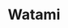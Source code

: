 ---
layout: place
title: Watami
permalink: /maine/brunswick/watami.html
stateAbbr: ME
stateName: Maine
cityName: Brunswick
seo:
  type: restaurant
  links: https://watamiinmaine.com/
place_id: ChIJGaWo_VGHrUwRioh5AaI9r0k
photos:
  - name: >-
      places/ChIJGaWo_VGHrUwRioh5AaI9r0k/photos/AeeoHcIVfn23ooDi6ZuD9AZWjM6qFdQp5cvMu9m795mWz8TFbZbngR3S5Xtxdzqr-kcxA8TEh8Fcbbg7NqfnQQkZGSBGBdhedYI0WbvMW3lcspmh0UfefGhcdCHAEL1tOtG1KZUKVbRT4yKRfMUTjpjQGPGzweHsHy0ErCaisZCg1LGFVEKEDB6YbrQ4v7_HONahhG0bOMB8N4giBauR5wtLEq759unYIF7evVEkVMpEIh7T10I50tHfQ71gO1oMuDCT-82IQdCMjij4U39CFaXt6QqIHINUI5coiDwTZ8eDhhdlgA
    widthPx: 4032
    heightPx: 3024
    authorAttributions:
      - displayName: Watami
        uri: https://maps.google.com/maps/contrib/111084116296634723246
        photoUri: >-
          https://lh3.googleusercontent.com/a-/ALV-UjXHxz94tF0z5S0OW5WG59j6iibxjPC_LK1IwgWgH_e9_Gwq9wM=s100-p-k-no-mo
    flagContentUri: >-
      https://www.google.com/local/imagery/report/?cb_client=maps_api_places.places_api&image_key=!1e10!2sAF1QipNyDBMcYNtU3rAAXNrPCeUUcKAF_dURUrsiTZEb&hl=en-US
    googleMapsUri: >-
      https://www.google.com/maps/place//data=!3m4!1e2!3m2!1sAF1QipNyDBMcYNtU3rAAXNrPCeUUcKAF_dURUrsiTZEb!2e10!4m2!3m1!1s0x4cad8751fda8a519:0x49af3da20179888a
  - name: >-
      places/ChIJGaWo_VGHrUwRioh5AaI9r0k/photos/AeeoHcJxD7XLjq41ts7ccb3tD0lPNktbU5ZEY8rm5pJSNhA1kBTbtFidSiNp3MCUKeo766g1y7Kc6p3Z1w-eS-wWa_niDZpxWpxP5YzWYwMBzuF2erTtA9Qk1YJKcBslEpSGX-U38SZ8nA3qK1bENY-AJpsKyD1IrUVaMhUjutvbflLc7rP0ls7pb_eYEoI90tNwVpuiQJ_2rWsstPwhCq680j3TmSPWny13vWwv-J5Zdh0auETED-ZMsBAmMmYU5epymR_MnnvUXrx7PqTiy5mjk7bVE65yDKIMCWh6tplqfQl29w
    widthPx: 4032
    heightPx: 2268
    authorAttributions:
      - displayName: Watami
        uri: https://maps.google.com/maps/contrib/111084116296634723246
        photoUri: >-
          https://lh3.googleusercontent.com/a-/ALV-UjXHxz94tF0z5S0OW5WG59j6iibxjPC_LK1IwgWgH_e9_Gwq9wM=s100-p-k-no-mo
    flagContentUri: >-
      https://www.google.com/local/imagery/report/?cb_client=maps_api_places.places_api&image_key=!1e10!2sAF1QipMUlN1PrctDzfGAczTx-biGWoCmaGh93B1MW4jM&hl=en-US
    googleMapsUri: >-
      https://www.google.com/maps/place//data=!3m4!1e2!3m2!1sAF1QipMUlN1PrctDzfGAczTx-biGWoCmaGh93B1MW4jM!2e10!4m2!3m1!1s0x4cad8751fda8a519:0x49af3da20179888a
  - name: >-
      places/ChIJGaWo_VGHrUwRioh5AaI9r0k/photos/AeeoHcKAJJgAeKYHt-U3wxVRk1cglxwtnLviPOPgniDoEFsOwhknu7ee1nfz6_adJPsqQBPGHOkAA_CpCbv-E8y7mKCDcP1-CtfSW7S3aaJzTWUBsPfu57pk5JeZ7al7VLS2WuFyY5zkK4np6sfUY1KIVI7ZO3B1Erc3RoEIXktqXsuu5VcNarcsPk6n17FLeViNDLzenET9_LN4dNUapMyvBeB6NYB9vsKeXhb85bSM9prwTRh7uWMsaQt0QM-5qGLKd9InSqBIq9qe_2g5NrM_ecV8tVeWdq6J32-vZ4pchIcSv-pdWQ09ICT79vrWLWh6wtUAk7sDGl5zsmhJRbF7oS1_nUX6el2pYQW2nlh3U44XguKDLRYmYRyz_gcm4Mamp9J3wD_MeW7zdV1TpgG9tuEPX-mervIV2h4Kn03nI_A
    widthPx: 1952
    heightPx: 2603
    authorAttributions:
      - displayName: Kaleb Boucher
        uri: https://maps.google.com/maps/contrib/102728255114631095013
        photoUri: >-
          https://lh3.googleusercontent.com/a-/ALV-UjUwywn-HO6rHz7EI-Y3eyQeq77ICUc3HSlCf5xTu7ED88Np9S5J=s100-p-k-no-mo
    flagContentUri: >-
      https://www.google.com/local/imagery/report/?cb_client=maps_api_places.places_api&image_key=!1e10!2sCIHM0ogKEICAgIC_-v3XOw&hl=en-US
    googleMapsUri: >-
      https://www.google.com/maps/place//data=!3m4!1e2!3m2!1sCIHM0ogKEICAgIC_-v3XOw!2e10!4m2!3m1!1s0x4cad8751fda8a519:0x49af3da20179888a
  - name: >-
      places/ChIJGaWo_VGHrUwRioh5AaI9r0k/photos/AeeoHcKSNz_jK3yDi9QuO928RfCRyp22dDy-D3YwA3SZKHu1zb_dJVGM0AKSW4k-QOl6aIi_wByB0xMUirDaxxa5NEq9sehQB8Hrvboy-rvOiH-prdDZPj0Pg6_8z7dfggGruYvTvGn7d9mL01-IUMgDI-Avp625_ZuUyNNM2GAyWDqG9czUN1ZVf_deFTI9A6coP4zUqNUJQIkKJcuasvzv5s8HgtFEeB38i39xwHzk_nhf7ZJy793EcQ5RcF9-RtmjvOHefNZurUwQJZA3DXlaSrToYN7Sj_nyMUlqqFpweZBQE511wqsme2c125bjsC4y6hASqOj8JphysbRV4qxbVgIa0ExH9qikC68b_R5OWfODTeXtRwYd1zplQIb0bgfYigFlnRjc2IMMOW3tnI6f3nJwyJ6IEtFpqFU_ql7LAt4
    widthPx: 4032
    heightPx: 3024
    authorAttributions:
      - displayName: PrettyComfy
        uri: https://maps.google.com/maps/contrib/100187473728724157676
        photoUri: >-
          https://lh3.googleusercontent.com/a-/ALV-UjVKxvreZYBospjhm_3i827GUsOUQ8GyvMkPqw6vUwIqTut76FI=s100-p-k-no-mo
    flagContentUri: >-
      https://www.google.com/local/imagery/report/?cb_client=maps_api_places.places_api&image_key=!1e10!2sCIHM0ogKEICAgIDz8ufDfA&hl=en-US
    googleMapsUri: >-
      https://www.google.com/maps/place//data=!3m4!1e2!3m2!1sCIHM0ogKEICAgIDz8ufDfA!2e10!4m2!3m1!1s0x4cad8751fda8a519:0x49af3da20179888a
  - name: >-
      places/ChIJGaWo_VGHrUwRioh5AaI9r0k/photos/AeeoHcLoItK99FMGzDBPn7CkGKdRWWLbjUDZ9K9e43qOUMGxfJ8o5SnY_023FLUP_dou7VI6UNNe32_1lcrvrbpAx9Hl0JyvMwc0Cd07AMK_8GPeuDyjFpzIIKkVIZdEbG-hnK5pNJVmBZSWzFzw8-MMyjmenkECvtfhg2eJ9NWpqEandLUBoaMyMBcVXQ1HcJPFq2kOrF912LqzLfEXPadL3o8bIzs9XqpvJZJFrwb8Ir4wdQGwzP3AI2uCGQUKYjrbl_lD3z-xELmb_iKKLiQ0KjF5rBWtWaGf_rossmkQ9XreHrtNDTcKZkJmAjQfcZ6BHnf3MQGgWfSNtPJbzA-LMaFOQ8dvV4K4F2TrF_zlsxX2M1FKeCBQVEUvSO4Da22Sm3YQoGB2J5uV_Jj0_6xWtVJp5a4IbbKDyOAlsBSGzJ8EOLI
    widthPx: 4032
    heightPx: 3024
    authorAttributions:
      - displayName: PrettyComfy
        uri: https://maps.google.com/maps/contrib/100187473728724157676
        photoUri: >-
          https://lh3.googleusercontent.com/a-/ALV-UjVKxvreZYBospjhm_3i827GUsOUQ8GyvMkPqw6vUwIqTut76FI=s100-p-k-no-mo
    flagContentUri: >-
      https://www.google.com/local/imagery/report/?cb_client=maps_api_places.places_api&image_key=!1e10!2sCIHM0ogKEICAgIDz8ufj8QE&hl=en-US
    googleMapsUri: >-
      https://www.google.com/maps/place//data=!3m4!1e2!3m2!1sCIHM0ogKEICAgIDz8ufj8QE!2e10!4m2!3m1!1s0x4cad8751fda8a519:0x49af3da20179888a
  - name: >-
      places/ChIJGaWo_VGHrUwRioh5AaI9r0k/photos/AeeoHcKvPzgfANle9jrAL5olmpHZ8KeSfkQZooAz5Q2FifDBoBi5wzVvKhlx1E7J1XGuKkaX-QzTImGFm2BTt0H3h3ksoFnq_tP1q_mir2anbVlpTGkun-usU9QuvLRFM3-YpyVEk_a5GGMUDpfS0zqlpMKJvcHxU7Dj26DcqxI67Qv1pnAmIgVimlQriVyFbqUdYfWeLU_yVBFtqwojva4z9oGqXRjMr0pYEKNyPdVeq9uuakvPbJlDZefBfW-jcqwweAEx5Yg00Rg1R2UXS6dN4_duL1-VQBQvRpxBLxXyRRT6gOXl9EB5DN_koirRXFEsH4hYbcbcRA2YVdzkmwisr-PUdB271hNUd5Iy-R6WCAnfagFFqL6gAHVX1pe4mwJ_BaAEJuZ_t_tn0zCcWVzVvddPR3Uh3TeMHFXHMZt3jh_ddg
    widthPx: 3024
    heightPx: 4032
    authorAttributions:
      - displayName: Moses Baik
        uri: https://maps.google.com/maps/contrib/107928871382391547537
        photoUri: >-
          https://lh3.googleusercontent.com/a-/ALV-UjVJmeRntLAmQ9z4jyVBJp83pH_J_XH-0lJolw58IlQRr7mLUYkpiQ=s100-p-k-no-mo
    flagContentUri: >-
      https://www.google.com/local/imagery/report/?cb_client=maps_api_places.places_api&image_key=!1e10!2sCIHM0ogKEICAgICZjtG6Ug&hl=en-US
    googleMapsUri: >-
      https://www.google.com/maps/place//data=!3m4!1e2!3m2!1sCIHM0ogKEICAgICZjtG6Ug!2e10!4m2!3m1!1s0x4cad8751fda8a519:0x49af3da20179888a
  - name: >-
      places/ChIJGaWo_VGHrUwRioh5AaI9r0k/photos/AeeoHcIqUNCGuD_EBLi0QLh76fS7E-zdU8CfDJoQ_chm_9gbDdA0GApMLB9nz_qx0Pom5xiN2z6L5BnpSIN674bmLYoxwDaejYu_uqzlK5u4SCBcWwLIIJMFHMx_3y1gQDp1EttqZdylPy7q68VsoL4vlnyPsZeas5vamv5ulv4QLu5u9nKqPg92PWjyhvgijiTUy23U993XehxQMYq4esI4jWknuWmYlvnOHNTDrOH0gU5DTUsMlOf_DmImoEz7MR93Q4-epwr_y6ypfAQHLuE-j_idWYZ2fqDwDk2dU0p9t-kl5ajtEKkao_gEhAKopqj6Ddis6bPcoF6TI21i29nOKMPkuXzJcE-ts-oZyqT6dQf5baDolRRMUOxQGIXvBL1ZswPjiKk4Xoyqq342Os8bmDFxLotrl3MpAGot5xVqx8Qe0Q
    widthPx: 1179
    heightPx: 882
    authorAttributions:
      - displayName: PrettyComfy
        uri: https://maps.google.com/maps/contrib/100187473728724157676
        photoUri: >-
          https://lh3.googleusercontent.com/a-/ALV-UjVKxvreZYBospjhm_3i827GUsOUQ8GyvMkPqw6vUwIqTut76FI=s100-p-k-no-mo
    flagContentUri: >-
      https://www.google.com/local/imagery/report/?cb_client=maps_api_places.places_api&image_key=!1e10!2sCIHM0ogKEICAgICbuYKvVw&hl=en-US
    googleMapsUri: >-
      https://www.google.com/maps/place//data=!3m4!1e2!3m2!1sCIHM0ogKEICAgICbuYKvVw!2e10!4m2!3m1!1s0x4cad8751fda8a519:0x49af3da20179888a
  - name: >-
      places/ChIJGaWo_VGHrUwRioh5AaI9r0k/photos/AeeoHcJ1a9PGW0-m97WXcO9Hf4RaYZb6WsC81f_TaH5xfKneWQBz4TwnNHBBC7dSJXVHnRiqWPrEKf1LxjhW-4Fr__5zWoGZm5_GbEZw8ZJGJPiGNGvFiBeKHv0IRNVtpko109Rbhbz-860GjtZkxm05KGk0Dtata2CVMGg0YL_rKP9QDtCVgjAcZp1CyAMFoiq3eQSjFgMp6qn1VRn_0zjoYwKyNMDQbRc5YEJDo8MG7fAO_p-CUL5nskfbEYNviON5k2OyMfFU8__gJty9xsRlnHBTkUZLVvnBY6YopjmvMeQQjt9dEdydusZYNtyEH-mH54wdQ4eErtqPR7qO1LpeR1uNt8tyjjRCmmNrwsKClVmNrDrOGhkjfXM_NEyEBi09KkbX-AhLIdA_4lTTrwWN1CWuWyNtODsEoZ0jDS4Fw97oVC_0
    widthPx: 3024
    heightPx: 4032
    authorAttributions:
      - displayName: Moses Baik
        uri: https://maps.google.com/maps/contrib/107928871382391547537
        photoUri: >-
          https://lh3.googleusercontent.com/a-/ALV-UjVJmeRntLAmQ9z4jyVBJp83pH_J_XH-0lJolw58IlQRr7mLUYkpiQ=s100-p-k-no-mo
    flagContentUri: >-
      https://www.google.com/local/imagery/report/?cb_client=maps_api_places.places_api&image_key=!1e10!2sCIHM0ogKEICAgICZjtG63AE&hl=en-US
    googleMapsUri: >-
      https://www.google.com/maps/place//data=!3m4!1e2!3m2!1sCIHM0ogKEICAgICZjtG63AE!2e10!4m2!3m1!1s0x4cad8751fda8a519:0x49af3da20179888a
  - name: >-
      places/ChIJGaWo_VGHrUwRioh5AaI9r0k/photos/AeeoHcJJ1rBamhN8vt8N-3Izjxpl7aJa3sFHV_ICYqXDdUdjJcOEaO3KBS979YiJiJxwrYkt07PV7Jdp9Pm61Eaj1sgEfOSNow9JX6FgECoosGj6mtiIBhYLA-OjizUShrNgeiEPsQgPnyhPqip6jomkAjJR9Y__tgEEZbPKuUwV0Q1Hs4JSUcQfwSn0wrqgawBuxOnhzFSjkSqveauAwIAOEYxOKTILrp9rhOSXKVFLE-9eYP4wOkp9fQRaAWaXZhRv6dE3r2RgzyonYYISK8Vw8gIczu0DmxmcyOgZ2hu0aTk_J5vi_4aHABiKnht53Clo2EWALwJo1_7WyPTJSp9L4FXeixjf7nlNHsDjN-A2uTxiT7dO2ZnL9iri8JNYJnuIlvajNAoLKSyFij1rm4s6EamLuYga-rF6V7l1MEvOjddMtg
    widthPx: 3024
    heightPx: 4032
    authorAttributions:
      - displayName: Logan Cobb
        uri: https://maps.google.com/maps/contrib/111304816634475184689
        photoUri: >-
          https://lh3.googleusercontent.com/a-/ALV-UjU7yPVMbptWcXhQCOfurVk3Pv_S0i3R_Xj4HstATWEGpFOcttGl=s100-p-k-no-mo
    flagContentUri: >-
      https://www.google.com/local/imagery/report/?cb_client=maps_api_places.places_api&image_key=!1e10!2sCIHM0ogKEICAgIDZgsTWUQ&hl=en-US
    googleMapsUri: >-
      https://www.google.com/maps/place//data=!3m4!1e2!3m2!1sCIHM0ogKEICAgIDZgsTWUQ!2e10!4m2!3m1!1s0x4cad8751fda8a519:0x49af3da20179888a
  - name: >-
      places/ChIJGaWo_VGHrUwRioh5AaI9r0k/photos/AeeoHcKXjBpN9-IiI-0Tl0b6xvU-_gjKzdSxIzMt6JnrKa8QIOLc7Wg1ZpJODlZvkfQHRK53iR_Cxh_hIfaOpd5eOm30EskB21Kk3Gt3y92jmBjm1rjTAfpE9ensyE2j39oQg1ypdYT2UEVuCM4P8XSvNJF7Dlhlmu2R0ipahFkeZ92zuGwCffsMlxQv5AiGNzk4ZuAd1MLI77hMNELqG4VX3LVZR4m8DNe-6M4gyrv8Ad93H5gMXM0iK8Lhm3944iUzewuMOnZIW7n3G4SQ78dPJJOEo00Yq4bLlnBulAjBqqGrjWyjvmcPiK1l0p_5ds1dTKMp3y6ZHNYsZBptRma0OKBemeDg8Op1w3H0pnEXbwS_vv984tJ2efFjexnezFY6Yf_jVxG_dyrHQcdS3njTrRWrq0t3piTAh8PVO_Wh6xq7MF3B
    widthPx: 3024
    heightPx: 4032
    authorAttributions:
      - displayName: Dale Harrington
        uri: https://maps.google.com/maps/contrib/101105496542726282980
        photoUri: >-
          https://lh3.googleusercontent.com/a-/ALV-UjXM3GG355tNKaJxL5fhsKHuXVkKuQON6K7upjdgJhCtLx2vax7J=s100-p-k-no-mo
    flagContentUri: >-
      https://www.google.com/local/imagery/report/?cb_client=maps_api_places.places_api&image_key=!1e10!2sCIHM0ogKEICAgIC1pfH08QE&hl=en-US
    googleMapsUri: >-
      https://www.google.com/maps/place//data=!3m4!1e2!3m2!1sCIHM0ogKEICAgIC1pfH08QE!2e10!4m2!3m1!1s0x4cad8751fda8a519:0x49af3da20179888a
address: 115 Maine St, Brunswick, ME 04011, USA
street: 115 Maine St
city: Brunswick
state: ME
zip: '04011'
country: USA
neighborhood: Brunswick
latitude: '43.915898'
longitude: '-69.965070'
accessibility_options:
  wheelchairAccessibleParking: true
  wheelchairAccessibleRestroom: true
business_status: OPERATIONAL
name: Watami
google_maps_links:
  directionsUri: >-
    https://www.google.com/maps/dir//''/data=!4m7!4m6!1m1!4e2!1m2!1m1!1s0x4cad8751fda8a519:0x49af3da20179888a!3e0
  placeUri: https://maps.google.com/?cid=5309530251711842442
  writeAReviewUri: >-
    https://www.google.com/maps/place//data=!4m3!3m2!1s0x4cad8751fda8a519:0x49af3da20179888a!12e1
  reviewsUri: >-
    https://www.google.com/maps/place//data=!4m4!3m3!1s0x4cad8751fda8a519:0x49af3da20179888a!9m1!1b1
  photosUri: >-
    https://www.google.com/maps/place//data=!4m3!3m2!1s0x4cad8751fda8a519:0x49af3da20179888a!10e5
primary_type: Sushi Restaurant
opening_hours:
  regular: null
  current: null
secondary_opening_hours:
  regular:
    weekdayDescriptions: null
    type: null
  current:
    weekdayDescriptions: null
    type: null
phone: (207) 888-4088
price_level: PRICE_LEVEL_MODERATE
price_range: $20 &ndash; $30
rating: '4.6'
rating_count: 0
website: https://watamiinmaine.com/
description: >-
  Discover Watami in Brunswick, ME$$$Watami in Brunswick, ME, stands out as a
  premier sushi restaurant, delighting visitors with its fresh Japanese dishes
  and welcoming atmosphere. This spot offers a variety of flavorful options like
  expertly prepared sushi rolls and hearty ramen, making it a go-to choice for
  those seeking top-rated Japanese places in the area. The restaurant boasts
  accessibility features such as wheelchair-friendly parking and restrooms,
  along with outdoor seating for a relaxed dining experience. Patrons appreciate
  the cozy, clean setting and moderate pricing, which enhance its appeal for
  casual meals or group outings. Whether you're exploring sushi restaurants near
  you or looking for a reliable spot for authentic flavors, Watami delivers a
  satisfying blend of quality and convenience.
generative_summary: >-
  Discover Watami in Brunswick, ME$$$Watami in Brunswick, ME, stands out as a
  premier sushi restaurant, delighting visitors with its fresh Japanese dishes
  and welcoming atmosphere. This spot offers a variety of flavorful options like
  expertly prepared sushi rolls and hearty ramen, making it a go-to choice for
  those seeking top-rated Japanese places in the area. The restaurant boasts
  accessibility features such as wheelchair-friendly parking and restrooms,
  along with outdoor seating for a relaxed dining experience. Patrons appreciate
  the cozy, clean setting and moderate pricing, which enhance its appeal for
  casual meals or group outings. Whether you're exploring sushi restaurants near
  you or looking for a reliable spot for authentic flavors, Watami delivers a
  satisfying blend of quality and convenience.
generative_disclosure: Summarized by AI using the Grok-3-Mini model.
reviews:
  - name: >-
      places/ChIJGaWo_VGHrUwRioh5AaI9r0k/reviews/ChdDSUhNMG9nS0VJQ0FnSURmX3F2Nnh3RRAB
    relativePublishTimeDescription: 3 months ago
    rating: 5
    text:
      text: |-
        Delicious sushi and ramen!
        Staff were friendly and service was quick.
        Average prices for the food, and the quality was awesome!
        Definitely will return.
      languageCode: en
    originalText:
      text: |-
        Delicious sushi and ramen!
        Staff were friendly and service was quick.
        Average prices for the food, and the quality was awesome!
        Definitely will return.
      languageCode: en
    authorAttribution:
      displayName: Rob Ripley
      uri: https://www.google.com/maps/contrib/112622582759924823441/reviews
      photoUri: >-
        https://lh3.googleusercontent.com/a-/ALV-UjV9hGtZ-nOKB1l6gJ5Dn64Q_L-YEJpDiltnJ0aHva7akJ0hwO4C=s128-c0x00000000-cc-rp-mo-ba5
    publishTime: '2025-01-07T03:24:37.910077Z'
    flagContentUri: >-
      https://www.google.com/local/review/rap/report?postId=ChdDSUhNMG9nS0VJQ0FnSURmX3F2Nnh3RRAB&d=17924085&t=1
    googleMapsUri: >-
      https://www.google.com/maps/reviews/data=!4m6!14m5!1m4!2m3!1sChdDSUhNMG9nS0VJQ0FnSURmX3F2Nnh3RRAB!2m1!1s0x4cad8751fda8a519:0x49af3da20179888a
  - name: >-
      places/ChIJGaWo_VGHrUwRioh5AaI9r0k/reviews/ChdDSUhNMG9nS0VJQ0FnSURYb0tYYy1RRRAB
    relativePublishTimeDescription: 5 months ago
    rating: 5
    text:
      text: >-
        Stopped in here for a quick snack and was presently surprised. The food
        was amazing! Super fresh, tasty and the service was great. Highly
        recommend tasting a couple of appetizers from the menu - you will not be
        disappointed!! I recommend the baked salmon roll - add avocado and you
        can thank me later
      languageCode: en
    originalText:
      text: >-
        Stopped in here for a quick snack and was presently surprised. The food
        was amazing! Super fresh, tasty and the service was great. Highly
        recommend tasting a couple of appetizers from the menu - you will not be
        disappointed!! I recommend the baked salmon roll - add avocado and you
        can thank me later
      languageCode: en
    authorAttribution:
      displayName: Karleen Porcena
      uri: https://www.google.com/maps/contrib/107406036202429592540/reviews
      photoUri: >-
        https://lh3.googleusercontent.com/a-/ALV-UjXxZ8timhrDwrDCmJZYKWdW2JMkEu0svLrJeIye2m9FuAsbTZLLAA=s128-c0x00000000-cc-rp-mo
    publishTime: '2024-10-22T20:00:22.342914Z'
    flagContentUri: >-
      https://www.google.com/local/review/rap/report?postId=ChdDSUhNMG9nS0VJQ0FnSURYb0tYYy1RRRAB&d=17924085&t=1
    googleMapsUri: >-
      https://www.google.com/maps/reviews/data=!4m6!14m5!1m4!2m3!1sChdDSUhNMG9nS0VJQ0FnSURYb0tYYy1RRRAB!2m1!1s0x4cad8751fda8a519:0x49af3da20179888a
  - name: >-
      places/ChIJGaWo_VGHrUwRioh5AaI9r0k/reviews/ChZDSUhNMG9nS0VJQ0FnSUM5N3FfMUxBEAE
    relativePublishTimeDescription: a year ago
    rating: 5
    text:
      text: >-
        A nice find in Brunswick. The best sushi I’ve had in a long time - great
        flavor, texture, fresh. A sensory delight of the palette. The area is
        cozy, well lit, and clean and smells fresh. Service is prompt and
        attentive. Price is very fair. Food is wonderful. Can’t wait to return
      languageCode: en
    originalText:
      text: >-
        A nice find in Brunswick. The best sushi I’ve had in a long time - great
        flavor, texture, fresh. A sensory delight of the palette. The area is
        cozy, well lit, and clean and smells fresh. Service is prompt and
        attentive. Price is very fair. Food is wonderful. Can’t wait to return
      languageCode: en
    authorAttribution:
      displayName: Paul
      uri: https://www.google.com/maps/contrib/105907536385149356518/reviews
      photoUri: >-
        https://lh3.googleusercontent.com/a/ACg8ocJen6DGwRLSgP0EobT82dvHWipQzBoa8ZRXIlHdtLrZ-RQrJtq0=s128-c0x00000000-cc-rp-mo-ba4
    publishTime: '2024-03-05T22:54:41.708597Z'
    flagContentUri: >-
      https://www.google.com/local/review/rap/report?postId=ChZDSUhNMG9nS0VJQ0FnSUM5N3FfMUxBEAE&d=17924085&t=1
    googleMapsUri: >-
      https://www.google.com/maps/reviews/data=!4m6!14m5!1m4!2m3!1sChZDSUhNMG9nS0VJQ0FnSUM5N3FfMUxBEAE!2m1!1s0x4cad8751fda8a519:0x49af3da20179888a
  - name: >-
      places/ChIJGaWo_VGHrUwRioh5AaI9r0k/reviews/ChZDSUhNMG9nS0VJQ0FnSUNfcTZUc0d3EAE
    relativePublishTimeDescription: 2 months ago
    rating: 5
    text:
      text: >-
        Beautiful quaint little restaurant in Brunswick. Adorable interior. Nice
        music playing in the background. The only place I trust for my delicious
        sushi rolls. Amazing customer service. Very clean and quick service as
        well. Their food is the best!! So much better than kume.
      languageCode: en
    originalText:
      text: >-
        Beautiful quaint little restaurant in Brunswick. Adorable interior. Nice
        music playing in the background. The only place I trust for my delicious
        sushi rolls. Amazing customer service. Very clean and quick service as
        well. Their food is the best!! So much better than kume.
      languageCode: en
    authorAttribution:
      displayName: Mia Christensen
      uri: https://www.google.com/maps/contrib/116271687353510363105/reviews
      photoUri: >-
        https://lh3.googleusercontent.com/a-/ALV-UjU1m4nmXJK_SiM5WLgmjvq4IHsuxX9yoZ5jGNa4dqwLSLF25uk=s128-c0x00000000-cc-rp-mo
    publishTime: '2025-01-19T02:48:40.274437Z'
    flagContentUri: >-
      https://www.google.com/local/review/rap/report?postId=ChZDSUhNMG9nS0VJQ0FnSUNfcTZUc0d3EAE&d=17924085&t=1
    googleMapsUri: >-
      https://www.google.com/maps/reviews/data=!4m6!14m5!1m4!2m3!1sChZDSUhNMG9nS0VJQ0FnSUNfcTZUc0d3EAE!2m1!1s0x4cad8751fda8a519:0x49af3da20179888a
  - name: >-
      places/ChIJGaWo_VGHrUwRioh5AaI9r0k/reviews/ChZDSUhNMG9nS0VJQ0FnSUM1MFpEZUNBEAE
    relativePublishTimeDescription: a year ago
    rating: 1
    text:
      text: >-
        I am sitting at the sushi bar in your restaurant at this moment. There
        is no one else here. It would be pleasant if the waitress had maybe just
        a little smile on her face to make customers feel welcome.  I ordered
        large sake/nothing special.


        Place was empty  but nonetheless waitress rush me to order.


        Seafood Soup $8.00

        menu indicates: crabstick?, scallop, fish cake and shrimp.  All
        vegetables, instant broth.   NO CRABSTICK?, NO SCALLOP NO FISHCAKE in
        soup.☹️☹️


        Next


        Tuna sushi (2 pieces) $8.00and Soft Shell Spider crab roll $14.00


        Initially, I was excited, as things looked good. However..... crab roll
        was made from bits of canned crabmeat molded into a claw shape
        accompanied with 3 futomaki slices. ☹️☹️

        Tuna was served barely chilled  but fresh😐😐


        Twice waitress asked anything else? anything else? Very annoying 😖😖


        Peach tea $5.75


        Brought in fancy to go cup with check total $51.75

        plus $8.00 gratuity (conciliatory)


        I purposefully came less than well dressed.

        I didn't feel welcomed or even respected from the beginning.


        The entire experience was much less than unexceptional 🤭🤭


        The waitress gave the the impression that I was not worthy to be within
        their walls🤑
      languageCode: en
    originalText:
      text: >-
        I am sitting at the sushi bar in your restaurant at this moment. There
        is no one else here. It would be pleasant if the waitress had maybe just
        a little smile on her face to make customers feel welcome.  I ordered
        large sake/nothing special.


        Place was empty  but nonetheless waitress rush me to order.


        Seafood Soup $8.00

        menu indicates: crabstick?, scallop, fish cake and shrimp.  All
        vegetables, instant broth.   NO CRABSTICK?, NO SCALLOP NO FISHCAKE in
        soup.☹️☹️


        Next


        Tuna sushi (2 pieces) $8.00and Soft Shell Spider crab roll $14.00


        Initially, I was excited, as things looked good. However..... crab roll
        was made from bits of canned crabmeat molded into a claw shape
        accompanied with 3 futomaki slices. ☹️☹️

        Tuna was served barely chilled  but fresh😐😐


        Twice waitress asked anything else? anything else? Very annoying 😖😖


        Peach tea $5.75


        Brought in fancy to go cup with check total $51.75

        plus $8.00 gratuity (conciliatory)


        I purposefully came less than well dressed.

        I didn't feel welcomed or even respected from the beginning.


        The entire experience was much less than unexceptional 🤭🤭


        The waitress gave the the impression that I was not worthy to be within
        their walls🤑
      languageCode: en
    authorAttribution:
      displayName: Alan Gagné
      uri: https://www.google.com/maps/contrib/102243271465060852031/reviews
      photoUri: >-
        https://lh3.googleusercontent.com/a-/ALV-UjX7LKNVaPEw70q-hnAtzdiGM1bZpx1zGvv_Cl6XHXkVHTmFEgaYXw=s128-c0x00000000-cc-rp-mo
    publishTime: '2023-10-16T14:13:22.410734Z'
    flagContentUri: >-
      https://www.google.com/local/review/rap/report?postId=ChZDSUhNMG9nS0VJQ0FnSUM1MFpEZUNBEAE&d=17924085&t=1
    googleMapsUri: >-
      https://www.google.com/maps/reviews/data=!4m6!14m5!1m4!2m3!1sChZDSUhNMG9nS0VJQ0FnSUM1MFpEZUNBEAE!2m1!1s0x4cad8751fda8a519:0x49af3da20179888a
review_summary: >-
  Insights from Recent Feedback$$$Folks dining at this sushi spot often rave
  about the fresh and tasty rolls, along with standout appetizers that keep
  things exciting and delicious. Many highlight the friendly service and quick
  pace, making it a solid pick for a laid-back meal with friends or family.
  While most experiences lean positive with praise for the inviting vibe and
  fair prices, it's worth noting that a few visits have had minor service
  hiccups, though these seem rare compared to the overall satisfaction. Overall,
  the consensus is that the food's quality and variety make it a favorite for
  anyone hunting for the best sushi around. If you're in the mood for reliable
  Japanese flavors, this place tends to hit the mark with its welcoming approach
  and flavorful offerings.
review_disclosure: Summarized by AI using the Grok-3-Mini model.
parking_options:
  freeParkingLot: true
  freeStreetParking: true
  valetParking: false
payment_options:
  acceptsCreditCards: true
  acceptsDebitCards: true
  acceptsCashOnly: false
  acceptsNfc: true
allow_dogs: null
curbside_pickup: true
delivery: true
dine_in: true
good_for_children: true
good_for_groups: true
good_for_sports: false
live_music: false
menu_for_children: false
outdoor_seating: true
reservable: true
restroom: true
serves_beer: true
serves_breakfast: false
serves_brunch: null
serves_cocktails: true
serves_coffee: true
serves_dinner: true
serves_dessert: true
serves_lunch: true
serves_vegetarian_food: true
serves_wine: true
takeout: true
update_category: pro
places_description: null

---